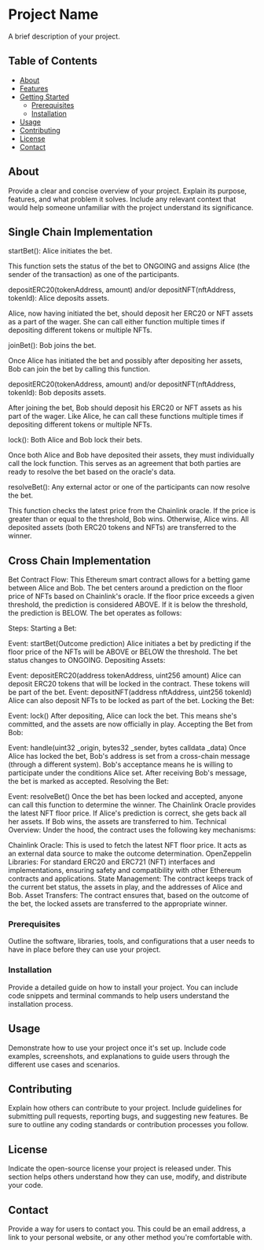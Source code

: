 # Project Name

A brief description of your project.

## Table of Contents

- [About](#about)
- [Features](#features)
- [Getting Started](#getting-started)
  - [Prerequisites](#prerequisites)
  - [Installation](#installation)
- [Usage](#usage)
- [Contributing](#contributing)
- [License](#license)
- [Contact](#contact)

## About

Provide a clear and concise overview of your project. Explain its purpose, features, and what problem it solves. Include any relevant context that would help someone unfamiliar with the project understand its significance.

## Single Chain Implementation

startBet(): Alice initiates the bet.

This function sets the status of the bet to ONGOING and assigns Alice (the sender of the transaction) as one of the participants.

depositERC20(tokenAddress, amount) and/or depositNFT(nftAddress, tokenId): Alice deposits assets.

Alice, now having initiated the bet, should deposit her ERC20 or NFT assets as a part of the wager. She can call either function multiple times if depositing different tokens or multiple NFTs.

joinBet(): Bob joins the bet.

Once Alice has initiated the bet and possibly after depositing her assets, Bob can join the bet by calling this function.

depositERC20(tokenAddress, amount) and/or depositNFT(nftAddress, tokenId): Bob deposits assets.

After joining the bet, Bob should deposit his ERC20 or NFT assets as his part of the wager. Like Alice, he can call these functions multiple times if depositing different tokens or multiple NFTs.

lock(): Both Alice and Bob lock their bets.

Once both Alice and Bob have deposited their assets, they must individually call the lock function. This serves as an agreement that both parties are ready to resolve the bet based on the oracle's data.

resolveBet(): Any external actor or one of the participants can now resolve the bet.

This function checks the latest price from the Chainlink oracle. If the price is greater than or equal to the threshold, Bob wins. Otherwise, Alice wins. All deposited assets (both ERC20 tokens and NFTs) are transferred to the winner.

## Cross Chain Implementation

Bet Contract Flow:
This Ethereum smart contract allows for a betting game between Alice and Bob. The bet centers around a prediction on the floor price of NFTs based on Chainlink's oracle. If the floor price exceeds a given threshold, the prediction is considered ABOVE. If it is below the threshold, the prediction is BELOW. The bet operates as follows:

Steps:
Starting a Bet:

Event: startBet(Outcome prediction)
Alice initiates a bet by predicting if the floor price of the NFTs will be ABOVE or BELOW the threshold.
The bet status changes to ONGOING.
Depositing Assets:

Event: depositERC20(address tokenAddress, uint256 amount)
Alice can deposit ERC20 tokens that will be locked in the contract. These tokens will be part of the bet.
Event: depositNFT(address nftAddress, uint256 tokenId)
Alice can also deposit NFTs to be locked as part of the bet.
Locking the Bet:

Event: lock()
After depositing, Alice can lock the bet. This means she's committed, and the assets are now officially in play.
Accepting the Bet from Bob:

Event: handle(uint32 _origin, bytes32 _sender, bytes calldata _data)
Once Alice has locked the bet, Bob's address is set from a cross-chain message (through a different system). Bob's acceptance means he is willing to participate under the conditions Alice set.
After receiving Bob's message, the bet is marked as accepted.
Resolving the Bet:

Event: resolveBet()
Once the bet has been locked and accepted, anyone can call this function to determine the winner.
The Chainlink Oracle provides the latest NFT floor price.
If Alice's prediction is correct, she gets back all her assets. If Bob wins, the assets are transferred to him.
Technical Overview:
Under the hood, the contract uses the following key mechanisms:

Chainlink Oracle: This is used to fetch the latest NFT floor price. It acts as an external data source to make the outcome determination.
OpenZeppelin Libraries: For standard ERC20 and ERC721 (NFT) interfaces and implementations, ensuring safety and compatibility with other Ethereum contracts and applications.
State Management: The contract keeps track of the current bet status, the assets in play, and the addresses of Alice and Bob.
Asset Transfers: The contract ensures that, based on the outcome of the bet, the locked assets are transferred to the appropriate winner.


### Prerequisites

Outline the software, libraries, tools, and configurations that a user needs to have in place before they can use your project.

### Installation

Provide a detailed guide on how to install your project. You can include code snippets and terminal commands to help users understand the installation process.

## Usage

Demonstrate how to use your project once it's set up. Include code examples, screenshots, and explanations to guide users through the different use cases and scenarios.

## Contributing

Explain how others can contribute to your project. Include guidelines for submitting pull requests, reporting bugs, and suggesting new features. Be sure to outline any coding standards or contribution processes you follow.

## License

Indicate the open-source license your project is released under. This section helps others understand how they can use, modify, and distribute your code.

## Contact

Provide a way for users to contact you. This could be an email address, a link to your personal website, or any other method you're comfortable with.
